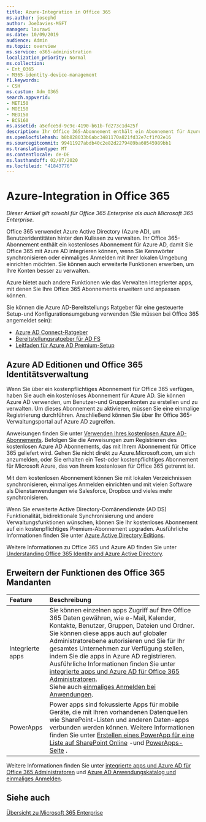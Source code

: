 ```yaml
---
title: Azure-Integration in Office 365
ms.author: josephd
author: JoeDavies-MSFT
manager: laurawi
ms.date: 10/09/2019
audience: Admin
ms.topic: overview
ms.service: o365-administration
localization_priority: Normal
ms.collection:
- Ent_O365
- M365-identity-device-management
f1.keywords:
- CSH
ms.custom: Adm_O365
search.appverid:
- MET150
- MOE150
- MED150
- BCS160
ms.assetid: a5efce5d-9c9c-4190-b61b-fd273c1d425f
description: Ihr Office 365-Abonnement enthält ein Abonnement für Azure AD. Integrieren Sie Office 365 mit Azure AD, wenn Sie die Kennwortsynchronisierung oder das einmalige Anmelden mit Ihrer lokalen Umgebung wünschen.
ms.openlocfilehash: b8b828033b6abc3481170a821fd32e7cf1f02e16
ms.sourcegitcommit: 99411927abdb40c2e82d2279489ba60545989bb1
ms.translationtype: MT
ms.contentlocale: de-DE
ms.lasthandoff: 02/07/2020
ms.locfileid: "41843776"
---
```

# <a name="azure-integration-with-office-365"></a>Azure-Integration in Office 365

*Dieser Artikel gilt sowohl für Office 365 Enterprise als auch Microsoft 365 Enterprise*.

Office 365 verwendet Azure Active Directory (Azure AD), um Benutzeridentitäten hinter den Kulissen zu verwalten. Ihr Office 365-Abonnement enthält ein kostenloses Abonnement für Azure AD, damit Sie Office 365 mit Azure AD integrieren können, wenn Sie Kennwörter synchronisieren oder einmaliges Anmelden mit Ihrer lokalen Umgebung einrichten möchten. Sie können auch erweiterte Funktionen erwerben, um Ihre Konten besser zu verwalten.
  
Azure bietet auch andere Funktionen wie das Verwalten integrierter apps, mit denen Sie Ihre Office 365 Abonnements erweitern und anpassen können.
  
Sie können die Azure AD-Bereitstellungs Ratgeber für eine gesteuerte Setup-und Konfigurationsumgebung verwenden (Sie müssen bei Office 365 angemeldet sein):

 - [Azure AD Connect-Ratgeber](https://aka.ms/aadconnectpwsync)
 - [Bereitstellungsratgeber für AD FS](https://aka.ms/adfsguidance)
 - [Leitfaden für Azure AD Premium-Setup](https://aka.ms/aadpguidance)
  
## <a name="azure-ad-editions-and-office-365-identity-management"></a>Azure AD Editionen und Office 365 Identitätsverwaltung

Wenn Sie über ein kostenpflichtiges Abonnement für Office 365 verfügen, haben Sie auch ein kostenloses Abonnement für Azure AD. Sie können Azure AD verwenden, um Benutzer-und Gruppenkonten zu erstellen und zu verwalten. Um dieses Abonnement zu aktivieren, müssen Sie eine einmalige Registrierung durchführen. Anschließend können Sie über Ihr Office 365-Verwaltungsportal auf Azure AD zugreifen. 

Anweisungen finden Sie unter [Verwenden Ihres kostenlosen Azure AD-Abonnements](https://go.microsoft.com/fwlink/p/?LinkId=617127). Befolgen Sie die Anweisungen zum Registrieren des kostenlosen Azure AD Abonnements, das mit Ihrem Abonnement für Office 365 geliefert wird. Gehen Sie nicht direkt zu Azure.Microsoft.com, um sich anzumelden, oder Sie erhalten ein Test-oder kostenpflichtiges Abonnement für Microsoft Azure, das von Ihrem kostenlosen für Office 365 getrennt ist. 
  
Mit dem kostenlosen Abonnement können Sie mit lokalen Verzeichnissen synchronisieren, einmaliges Anmelden einrichten und mit vielen Software als Dienstanwendungen wie Salesforce, Dropbox und vieles mehr synchronisieren.
  
Wenn Sie erweiterte Active Directory-Domänendienste (AD DS) Funktionalität, bidirektionale Synchronisierung und andere Verwaltungsfunktionen wünschen, können Sie Ihr kostenloses Abonnement auf ein kostenpflichtiges Premium-Abonnement upgraden. Ausführliche Informationen finden Sie unter [Azure Active Directory Editions](https://azure.microsoft.com/pricing/details/active-directory/).
  
Weitere Informationen zu Office 365 und Azure AD finden Sie unter [Understanding Office 365 Identity and Azure Active Directory](https://docs.microsoft.com/office365/enterprise/about-office-365-identity).
  
## <a name="extend-the-capabilities-of-your-office-365-tenant"></a>Erweitern der Funktionen des Office 365 Mandanten

|**Feature**|**Beschreibung**|
|:-----|:-----|
|Integrierte apps  <br/> |Sie können einzelnen apps Zugriff auf Ihre Office 365 Daten gewähren, wie e-Mail, Kalender, Kontakte, Benutzer, Gruppen, Dateien und Ordner. Sie können diese apps auch auf globaler Administratorebene autorisieren und Sie für Ihr gesamtes Unternehmen zur Verfügung stellen, indem Sie die apps in Azure AD registrieren. Ausführliche Informationen finden Sie unter [integrierte apps und Azure AD für Office 365 Administratoren](https://support.office.com/article/cb2250e3-451e-416f-bf4e-363549652c2a).  <br/> Siehe auch [einmaliges Anmelden bei Anwendungen](https://go.microsoft.com/fwlink/p/?LinkId=698604).  <br/> |
|PowerApps  <br/> | Power apps sind fokussierte Apps für mobile Geräte, die mit Ihren vorhandenen Datenquellen wie SharePoint-Listen und anderen Daten-apps verbunden werden können. Weitere Informationen finden Sie unter [Erstellen eines PowerApp für eine Liste auf SharePoint Online](https://support.office.com/article/9338b2d2-67ac-4b81-8e67-97da27e5e9ab) -und [PowerApps-Seite](https://powerapps.microsoft.com/) .  <br/> |
   
Weitere Informationen finden Sie unter [integrierte apps und Azure AD für Office 365 Administratoren](integrated-apps-and-azure-ads.md) und [Azure AD Anwendungskatalog und einmaliges Anmelden](https://docs.microsoft.com/azure/active-directory/manage-apps/what-is-single-sign-on).

## <a name="see-also"></a>Siehe auch

[Übersicht zu Microsoft 365 Enterprise](https://docs.microsoft.com/microsoft-365/enterprise/microsoft-365-overview)
